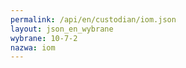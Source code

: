 ```yaml
---
permalink: /api/en/custodian/iom.json
layout: json_en_wybrane
wybrane: 10-7-2
nazwa: iom
---
```

